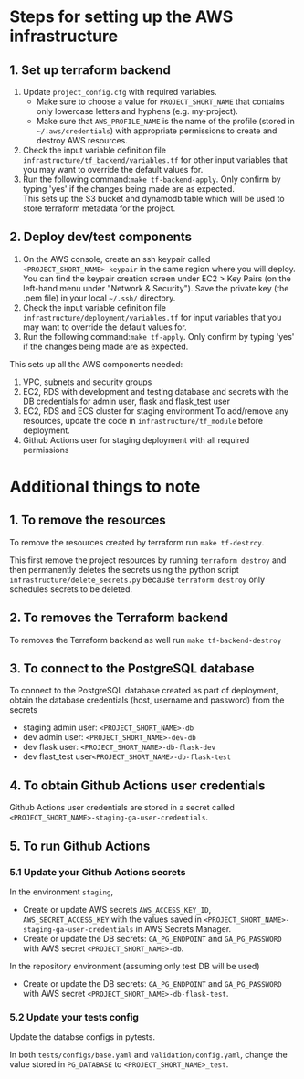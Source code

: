 # Steps for setting up the AWS infrastructure

## 1. Set up terraform backend

1. Update `project_config.cfg` with required variables.
    - Make sure to choose a value for `PROJECT_SHORT_NAME` that contains only lowercase letters and hyphens (e.g.
      my-project).
    - Make sure that `AWS_PROFILE_NAME` is the name of the profile (stored in `~/.aws/credentials`) with appropriate
      permissions to create and destroy AWS resources.
2. Check the input variable definition file `infrastructure/tf_backend/variables.tf` for other input variables that you
   may want to override the default values for.
3. Run the following command:`make tf-backend-apply`. Only confirm by typing 'yes' if the changes being made are as
   expected.
   <br/>
   This sets up the S3 bucket and dynamodb table which will be used to store terraform metadata for the project.

## 2. Deploy dev/test components

1. On the AWS console, create an ssh keypair called `<PROJECT_SHORT_NAME>-keypair` in the same region where you will
   deploy. You can find the keypair creation screen under EC2 > Key Pairs (on the left-hand menu under "Network &
   Security"). Save the private key (the .pem file) in your local `~/.ssh/` directory.
2. Check the input variable definition file `infrastructure/deployment/variables.tf` for input variables that you may
   want to override the default values for.
3. Run the following command:`make tf-apply`. Only confirm by typing 'yes' if the changes being made are as expected.

This sets up all the AWS components needed:

1. VPC, subnets and security groups
2. EC2, RDS with development and testing database and secrets with the DB credentials for admin user, flask and
   flask_test user
3. EC2, RDS and ECS cluster for staging environment To add/remove any resources, update the code
   in `infrastructure/tf_module` before deployment.
4. Github Actions user for staging deployment with all required permissions

# Additional things to note

## 1. To remove the resources

To remove the resources created by terraform run `make tf-destroy`.

This first remove the project resources by running `terraform destroy` and then permanently deletes the secrets using
the python script `infrastructure/delete_secrets.py` because `terraform destroy` only schedules secrets to be deleted.

## 2. To removes the Terraform backend

To removes the Terraform backend as well run `make tf-backend-destroy`

## 3. To connect to the PostgreSQL database

To connect to the PostgreSQL database created as part of deployment, obtain the database credentials (host, username and
password) from the secrets

- staging admin user: `<PROJECT_SHORT_NAME>-db`
- dev admin user: `<PROJECT_SHORT_NAME>-dev-db`
- dev flask user: `<PROJECT_SHORT_NAME>-db-flask-dev`
- dev flast_test user`<PROJECT_SHORT_NAME>-db-flask-test`

## 4. To obtain Github Actions user credentials

Github Actions user credentials are stored in a secret called `<PROJECT_SHORT_NAME>-staging-ga-user-credentials`.

## 5. To run Github Actions

### 5.1 Update your Github Actions secrets

In the environment `staging`,

- Create or update AWS secrets `AWS_ACCESS_KEY_ID`, `AWS_SECRET_ACCESS_KEY` with the values saved
  in `<PROJECT_SHORT_NAME>-staging-ga-user-credentials` in AWS Secrets Manager.
- Create or update the DB secrets: `GA_PG_ENDPOINT` and `GA_PG_PASSWORD` with AWS secret `<PROJECT_SHORT_NAME>-db`.

In the repository environment  (assuming only test DB will be used)

- Create or update the DB secrets: `GA_PG_ENDPOINT` and `GA_PG_PASSWORD` with AWS
  secret `<PROJECT_SHORT_NAME>-db-flask-test`.

### 5.2 Update your tests config

Update the databse configs in pytests.

In both `tests/configs/base.yaml` and `validation/config.yaml`, change the value stored in `PG_DATABASE`
to `<PROJECT_SHORT_NAME>_test`.
